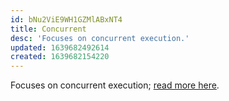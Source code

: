 ```yaml
---
id: bNu2ViE9WH1GZMlABxNT4
title: Concurrent
desc: 'Focuses on concurrent execution.'
updated: 1639682492614
created: 1639682154220
---
```


Focuses on concurrent execution; [read more here](https://en.wikipedia.org/wiki/Concurrent_computing).